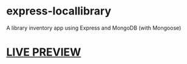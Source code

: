 # express-locallibrary
A library inventory app using Express and MongoDB (with Mongoose)

# [LIVE PREVIEW](https://asbelljc.github.io/express-locallibrary)
